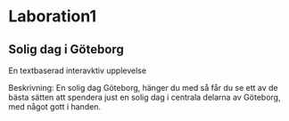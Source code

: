 # Laboration1

## Solig dag i Göteborg
   En textbaserad interavktiv upplevelse 
   
   
Beskrivning:
En solig dag Göteborg, hänger du med så får du se ett av de bästa sätten att spendera just en solig dag i centrala delarna av Göteborg, med något gott i handen. 


